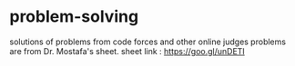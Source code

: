 # problem-solving
solutions of problems from code forces and other online judges
problems are from Dr. Mostafa's sheet.
sheet link : https://goo.gl/unDETI
